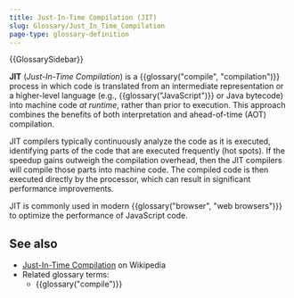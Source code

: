 ```yaml
---
title: Just-In-Time Compilation (JIT)
slug: Glossary/Just_In_Time_Compilation
page-type: glossary-definition
---
```


{{GlossarySidebar}}

**JIT** (_Just-In-Time Compilation_) is a {{glossary("compile", "compilation")}} process in which code is translated from an intermediate representation or a higher-level language (e.g., {{glossary("JavaScript")}} or Java bytecode) into machine code _at runtime_, rather than prior to execution. This approach combines the benefits of both interpretation and ahead-of-time (AOT) compilation.

JIT compilers typically continuously analyze the code as it is executed, identifying parts of the code that are executed frequently (hot spots). If the speedup gains outweigh the compilation overhead, then the JIT compilers will compile those parts into machine code. The compiled code is then executed directly by the processor, which can result in significant performance improvements.

JIT is commonly used in modern {{glossary("browser", "web browsers")}} to optimize the performance of JavaScript code.

## See also

- [Just-In-Time Compilation](https://en.wikipedia.org/wiki/Just-in-time_compilation) on Wikipedia
- Related glossary terms:
  - {{glossary("compile")}}
